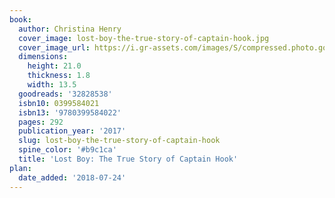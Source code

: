 ```yaml
---
book:
  author: Christina Henry
  cover_image: lost-boy-the-true-story-of-captain-hook.jpg
  cover_image_url: https://i.gr-assets.com/images/S/compressed.photo.goodreads.com/books/1505240721l/32828538._SX98_.jpg
  dimensions:
    height: 21.0
    thickness: 1.8
    width: 13.5
  goodreads: '32828538'
  isbn10: 0399584021
  isbn13: '9780399584022'
  pages: 292
  publication_year: '2017'
  slug: lost-boy-the-true-story-of-captain-hook
  spine_color: '#b9c1ca'
  title: 'Lost Boy: The True Story of Captain Hook'
plan:
  date_added: '2018-07-24'
---
```


